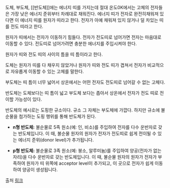 도체, 부도체, [[반도체]]에는 에너지 띠를 가지는데
절대 온도0K에서는 고체의 전자들은 가장 낮은 에너지 준위부터 차례대로 채워진다.
에너지 띠가 전자로 완전히채워져 있다면 이 에너지 띠를 원자가 띠라고 한다.
전자가 아예 채워져 있지 않거나 덜 차있는 띠를 전도 띠라고 한다.

원자가 띠에서는 전자가 이동하기 힘들다. 전자가 전도띠로 넘어가면 전자는 마음대로 이동할 수 있다.
전도띠로 넘어가려면 충분한 에너지를 주입시켜야 한다.

원자가 띠와 전도 띠의 사이의 틈을 띠 틈이라고 한다.

도체는 원자가 띠를 다 채우지 않았거나 원자가 띠와 전도 띠가 겹쳐서 전자가 비교적으로 자유롭게 이동할 수 있는 고체를 말한다.

부도체는 띠 틈이 너무 넓어서 상온에서는 어떤 전자도 전도띠로 넘어갈 수 없는 고체다.

반도체는 도체보다는 띠 틈이 넓고 부도체 보다는 좁아서 상온에서 전자가 전도 띠로 전이할 가능성이 있다.

반도체의 예시로는 도핑한 규소이다.
규소 그 자체는 부도체에 가깝다.
하지만 규소에 불순물을 첨가하는 도핑 행위를 통해 반도체가 된다.

- **n형 반도체:**
	불순물로 5족 원소(예: 인, 비소)를 주입하여 전자를 다수 운반자로 갖는 반도체입니다. 이 때, 불순물 원자의 원자가 전자가 전도띠로 쉽게 전이될 수 있는 에너지 준위(donor level)가 추가됩니다. 
    
- **p형 반도체:**
	불순물로 3족 원소(예: 붕소, 알루미늄)를 주입하여 양공(전자가 없는 자리)을 다수 운반자로 갖는 반도체입니다. 이 때, 불순물 원자의 원자가 전자가 부족하여 원자가 띠 위쪽에 acceptor level이 추가되고, 이 곳으로 전자가 쉽게 이동하여 양공이 생성됩니다.




출처 [링크](https://gooseskin.tistory.com/m/131)